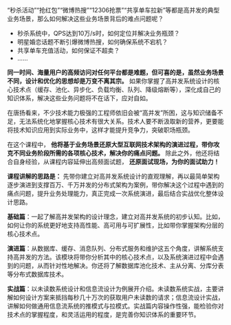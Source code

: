 “秒杀活动”“抢红包”“微博热搜”“12306抢票”“共享单车拉新”等都是高并发的典型业务场景，那么如何解决这些业务场景背后的难点问题呢？

- 秒杀系统中，QPS达到10万/s时，如何定位并解决业务瓶颈？
- 明星婚恋话题不断引爆微博热搜，如何确保系统不宕机？
- 共享单车充值活动，如何保证不超卖？
- ……

**同一时间、海量用户的高频访问对任何平台都是难题，但可喜的是，虽然业务场景不同，设计和优化的思想却是万变不离其宗。** 如果你掌握了高并发系统设计的核心技术点（缓存、池化、异步化、负载均衡、队列、降级熔断等），深化成自己的知识体系，解决这些业务问题将不在话下，应对自如。

在唐扬看来，不少技术能力极强的工程师依旧会被“高并发”所困，这与知识储备不足，无法系统化地掌握核心技术有很大关系。技术人要不断汲取新的营养，更要能将技术知识应用到实际业务中，这样才能提升竞争力，突破职场瓶颈。

在这个课程中， **他将基于业务场景还原大型互联网技术架构的演进过程，带你攻克不同业务阶段所需的各项核心技术，解决你的痛点问题。** 除此之外，他还将结合自身经验，从课程内容延伸出高频面试题， **还原面试现场，为你的面试助力！**

**课程讲解的思路是：** 先带你建立对高并发系统设计的直观理解，再以最简单架构逐步演进到支撑百万、千万并发的分布式架构为案例，带你解决这个过程中遇到的痛点问题，提升业务处理能力，真正完成一次系统演进，最后结合实战优化整体设计思路。

**基础篇**：一起了解高并发架构的设计理念，建立对高并发系统的初步认知。比如，如何让你的系统更好地支持高性能、高可用与可扩展性，比如带你掌握架构分层的核心技术点。

**演进篇**：从数据库、缓存、消息队列、分布式服务和维护这五个角度，讲解系统支持高并发的方法。该模块将带你分析其中的核心技术点，以及系统演进过程中会遇到的问题，从而针对性地解决。你还将了解数据库池化技术、主从分离、分库分表等分布式数据库技术。

**实战篇**：以未读数系统设计和信息流设计为例展开介绍。未读数系统实战，主要讲解如何设计方案来抵挡每秒几十万次的获取用户未读数的请求；信息流设计实战，讲解如何做通用信息流系统的推模式与拉模式。实战篇内容操作性强，能检验你对技术点的掌握程度，和灵活运用的程度，是完善你知识体系的重要环节。